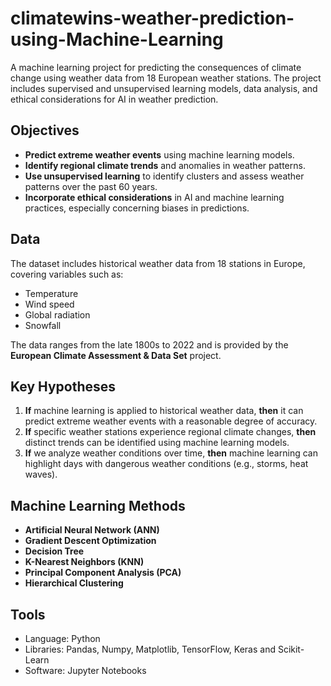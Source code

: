 # climatewins-weather-prediction-using-Machine-Learning
A machine learning project for predicting the consequences of climate change using weather data from 18 European weather stations. The project includes supervised and unsupervised learning models, data analysis, and ethical considerations for AI in weather prediction.

## Objectives
- **Predict extreme weather events** using machine learning models.
- **Identify regional climate trends** and anomalies in weather patterns.
- **Use unsupervised learning** to identify clusters and assess weather patterns over the past 60 years.
- **Incorporate ethical considerations** in AI and machine learning practices, especially concerning biases in predictions.

## Data
The dataset includes historical weather data from 18 stations in Europe, covering variables such as:
- Temperature
- Wind speed
- Global radiation
- Snowfall

The data ranges from the late 1800s to 2022 and is provided by the **European Climate Assessment & Data Set** project.

## Key Hypotheses
1. **If** machine learning is applied to historical weather data, **then** it can predict extreme weather events with a reasonable degree of accuracy.
2. **If** specific weather stations experience regional climate changes, **then** distinct trends can be identified using machine learning models.
3. **If** we analyze weather conditions over time, **then** machine learning can highlight days with dangerous weather conditions (e.g., storms, heat waves).

## Machine Learning Methods
- **Artificial Neural Network (ANN)**
- **Gradient Descent Optimization**
- **Decision Tree**
- **K-Nearest Neighbors (KNN)**
- **Principal Component Analysis (PCA)**
- **Hierarchical Clustering**

## Tools
- Language: Python
- Libraries: Pandas, Numpy, Matplotlib, TensorFlow, Keras and Scikit-Learn
- Software: Jupyter Notebooks
